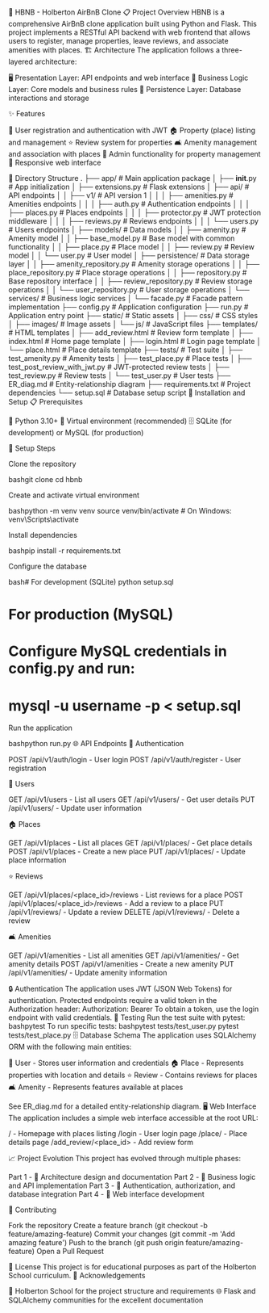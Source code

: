 🏨 HBNB - Holberton AirBnB Clone
📋 Project Overview
HBNB is a comprehensive AirBnB clone application built using Python and Flask. This project implements a RESTful API backend with web frontend that allows users to register, manage properties, leave reviews, and associate amenities with places.
🏗️ Architecture
The application follows a three-layered architecture:

🖥️ Presentation Layer: API endpoints and web interface
🧠 Business Logic Layer: Core models and business rules
💾 Persistence Layer: Database interactions and storage

✨ Features

👤 User registration and authentication with JWT
🏠 Property (place) listing and management
⭐ Review system for properties
🛋️ Amenity management and association with places
👑 Admin functionality for property management
📱 Responsive web interface

📁 Directory Structure
.
├── app/                           # Main application package
│   ├── __init__.py                # App initialization
│   ├── extensions.py              # Flask extensions
│   ├── api/                       # API endpoints
│   │   ├── v1/                    # API version 1
│   │   │   ├── amenities.py       # Amenities endpoints
│   │   │   ├── auth.py            # Authentication endpoints
│   │   │   ├── places.py          # Places endpoints
│   │   │   ├── protector.py       # JWT protection middleware
│   │   │   ├── reviews.py         # Reviews endpoints
│   │   │   └── users.py           # Users endpoints
│   ├── models/                    # Data models
│   │   ├── amenity.py             # Amenity model
│   │   ├── base_model.py          # Base model with common functionality
│   │   ├── place.py               # Place model
│   │   ├── review.py              # Review model
│   │   └── user.py                # User model
│   ├── persistence/               # Data storage layer
│   │   ├── amenity_repository.py  # Amenity storage operations
│   │   ├── place_repository.py    # Place storage operations
│   │   ├── repository.py          # Base repository interface
│   │   ├── review_repository.py   # Review storage operations
│   │   └── user_repository.py     # User storage operations
│   └── services/                  # Business logic services
│       └── facade.py              # Facade pattern implementation
├── config.py                      # Application configuration
├── run.py                         # Application entry point
├── static/                        # Static assets
│   ├── css/                       # CSS styles
│   ├── images/                    # Image assets
│   └── js/                        # JavaScript files
├── templates/                     # HTML templates
│   ├── add_review.html            # Review form template
│   ├── index.html                 # Home page template
│   ├── login.html                 # Login page template
│   └── place.html                 # Place details template
├── tests/                         # Test suite
│   ├── test_amenity.py            # Amenity tests
│   ├── test_place.py              # Place tests
│   ├── test_post_review_with_jwt.py # JWT-protected review tests
│   ├── test_review.py             # Review tests
│   └── test_user.py               # User tests
├── ER_diag.md                     # Entity-relationship diagram
├── requirements.txt               # Project dependencies
└── setup.sql                      # Database setup script
🚀 Installation and Setup
📋 Prerequisites

🐍 Python 3.10+
🔄 Virtual environment (recommended)
🗄️ SQLite (for development) or MySQL (for production)

📝 Setup Steps

Clone the repository

bashgit clone <repository-url>
cd hbnb

Create and activate virtual environment

bashpython -m venv venv
source venv/bin/activate  # On Windows: venv\Scripts\activate

Install dependencies

bashpip install -r requirements.txt

Configure the database

bash# For development (SQLite)
python setup.sql

# For production (MySQL)
# Configure MySQL credentials in config.py and run:
# mysql -u username -p < setup.sql

Run the application

bashpython run.py
🌐 API Endpoints
🔐 Authentication

POST /api/v1/auth/login - User login
POST /api/v1/auth/register - User registration

👤 Users

GET /api/v1/users - List all users
GET /api/v1/users/<id> - Get user details
PUT /api/v1/users/<id> - Update user information

🏠 Places

GET /api/v1/places - List all places
GET /api/v1/places/<id> - Get place details
POST /api/v1/places - Create a new place
PUT /api/v1/places/<id> - Update place information

⭐ Reviews

GET /api/v1/places/<place_id>/reviews - List reviews for a place
POST /api/v1/places/<place_id>/reviews - Add a review to a place
PUT /api/v1/reviews/<id> - Update a review
DELETE /api/v1/reviews/<id> - Delete a review

🛋️ Amenities

GET /api/v1/amenities - List all amenities
GET /api/v1/amenities/<id> - Get amenity details
POST /api/v1/amenities - Create a new amenity
PUT /api/v1/amenities/<id> - Update amenity information

🔒 Authentication
The application uses JWT (JSON Web Tokens) for authentication. Protected endpoints require a valid token in the Authorization header:
Authorization: Bearer <your-jwt-token>
To obtain a token, use the login endpoint with valid credentials.
🧪 Testing
Run the test suite with pytest:
bashpytest
To run specific tests:
bashpytest tests/test_user.py
pytest tests/test_place.py
🗄️ Database Schema
The application uses SQLAlchemy ORM with the following main entities:

👤 User - Stores user information and credentials
🏠 Place - Represents properties with location and details
⭐ Review - Contains reviews for places
🛋️ Amenity - Represents features available at places

See ER_diag.md for a detailed entity-relationship diagram.
🖥️ Web Interface
The application includes a simple web interface accessible at the root URL:

/ - Homepage with places listing
/login - User login page
/place/<id> - Place details page
/add_review/<place_id> - Add review form

📈 Project Evolution
This project has evolved through multiple phases:

Part 1 - 📝 Architecture design and documentation
Part 2 - 🧠 Business logic and API implementation
Part 3 - 🔐 Authentication, authorization, and database integration
Part 4 - 🎨 Web interface development

🤝 Contributing

Fork the repository
Create a feature branch (git checkout -b feature/amazing-feature)
Commit your changes (git commit -m 'Add amazing feature')
Push to the branch (git push origin feature/amazing-feature)
Open a Pull Request

📜 License
This project is for educational purposes as part of the Holberton School curriculum.
🙏 Acknowledgements

🏫 Holberton School for the project structure and requirements
🌐 Flask and SQLAlchemy communities for the excellent documentation